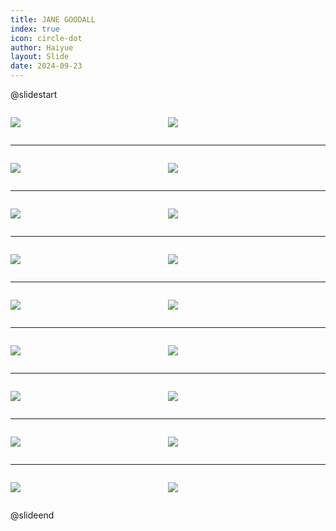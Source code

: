 ```yaml
---
title: JANE GOODALL
index: true
icon: circle-dot
author: Haiyue
layout: Slide
date: 2024-09-23
---
```

 
@slidestart

<div style="display:flex">
<div style="flex:1">

![](/reading/english/Level-O/JANE%20GOODALL/001.webp)
</div>
<div style="flex:1">

![](/reading/english/Level-O/JANE%20GOODALL/002.webp)
</div>
</div>

---

<div style="display:flex">
<div style="flex:1">

![](/reading/english/Level-O/JANE%20GOODALL/003.webp)
</div>
<div style="flex:1">

![](/reading/english/Level-O/JANE%20GOODALL/004.webp)
</div>
</div>

---

<div style="display:flex">
<div style="flex:1">

![](/reading/english/Level-O/JANE%20GOODALL/005.webp)
</div>
<div style="flex:1">

![](/reading/english/Level-O/JANE%20GOODALL/006.webp)
</div>
</div>

---

<div style="display:flex">
<div style="flex:1">

![](/reading/english/Level-O/JANE%20GOODALL/007.webp)
</div>
<div style="flex:1">

![](/reading/english/Level-O/JANE%20GOODALL/008.webp)
</div>
</div>

---

<div style="display:flex">
<div style="flex:1">

![](/reading/english/Level-O/JANE%20GOODALL/009.webp)
</div>
<div style="flex:1">

![](/reading/english/Level-O/JANE%20GOODALL/010.webp)
</div>
</div>

---

<div style="display:flex">
<div style="flex:1">

![](/reading/english/Level-O/JANE%20GOODALL/011.webp)
</div>
<div style="flex:1">

![](/reading/english/Level-O/JANE%20GOODALL/012.webp)
</div>
</div>

---

<div style="display:flex">
<div style="flex:1">

![](/reading/english/Level-O/JANE%20GOODALL/013.webp)
</div>
<div style="flex:1">

![](/reading/english/Level-O/JANE%20GOODALL/014.webp)
</div>
</div>

---

<div style="display:flex">
<div style="flex:1">

![](/reading/english/Level-O/JANE%20GOODALL/015.webp)
</div>
<div style="flex:1">

![](/reading/english/Level-O/JANE%20GOODALL/016.webp)
</div>
</div>

---

<div style="display:flex">
<div style="flex:1">

![](/reading/english/Level-O/JANE%20GOODALL/017.webp)
</div>
<div style="flex:1">

![](/reading/english/Level-O/JANE%20GOODALL/018.webp)
</div>
</div>

@slideend